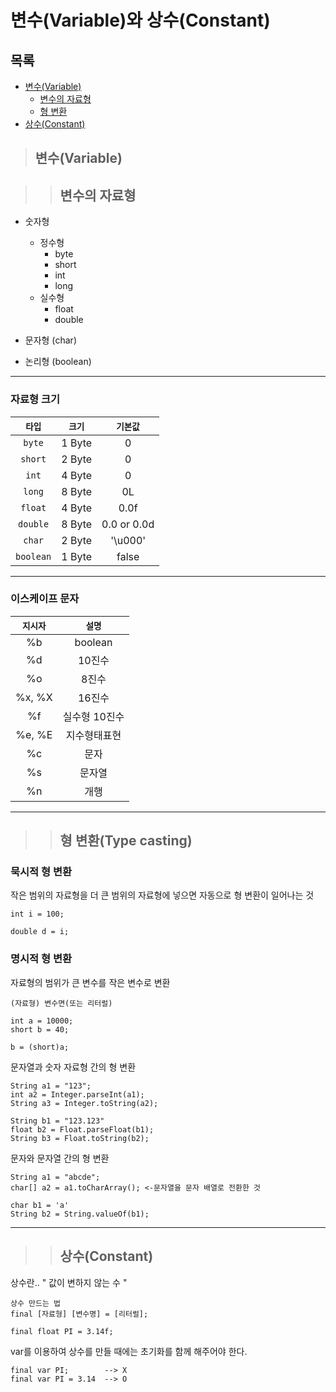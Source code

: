 # 변수(Variable)와 상수(Constant)
## 목록
+ [변수(Variable)](#변수(Variable))
    + [변수의 자료형](#변수의-자료형)
    + [형 변환](#형-변환(Type-casting))
+ [상수(Constant)](#상수(Constant))

>## 변수(Variable)

>> ## 변수의 자료형
+ 숫자형    
    + 정수형
        + byte
        + short
        + int
        + long
    + 실수형
        + float
        + double 

+ 문자형 (char)
+ 논리형 (boolean)
---
### 자료형 크기 
| `타입`  | `크기`  | `기본값`  |
|  :---:  | :---:  |   :---:   |
| `byte`  | 1 Byte |     0     |
| `short` | 2 Byte |     0     |
| `int`   | 4 Byte |     0     |
| `long`  | 8 Byte |     0L    |
| `float` | 4 Byte |    0.0f   |
|`double` | 8 Byte |0.0 or 0.0d|
| `char`  | 2 Byte |  '\u000'  |
|`boolean`| 1 Byte |   false   |

---

### 이스케이프 문자
| `지시자` | `설명` |
|  :---:  |  :---: |
|   %b    |  boolean   |
|   %d    |   10진수   |
|   %o    |   8진수    |
| %x, %X  |   16진수   |
|   %f    |실수형 10진수|
| %e, %E  | 지수형태표현|
|   %c    |    문자    |
|   %s    |   문자열   |
|   %n    |    개행    |

---

>>## 형 변환(Type casting)
### 묵시적 형 변환
작은 범위의 자료형을 더 큰 범위의 자료형에 넣으면 자동으로 형 변환이 일어나는 것

```
int i = 100;

double d = i;
```
### 명시적 형 변환
자료형의 범위가 큰 변수를 작은 변수로 변환

```
(자료형) 변수면(또는 리터럴)

int a = 10000;
short b = 40;

b = (short)a;
```

문자열과 숫자 자료형 간의 형 변환
```
String a1 = "123";
int a2 = Integer.parseInt(a1);
String a3 = Integer.toString(a2);

String b1 = "123.123"
float b2 = Float.parseFloat(b1);
String b3 = Float.toString(b2);
```
문자와 문자열 간의 형 변환
```
String a1 = "abcde";
char[] a2 = a1.toCharArray(); <-문자열을 문자 배열로 전환한 것

char b1 = 'a'
String b2 = String.valueOf(b1);
```
---
>>## 상수(Constant)
상수란.. " 값이 변하지 않는 수 "
```
상수 만드는 법
final [자료형] [변수명] = [리터럴];

final float PI = 3.14f;
```

var를 이용하여 상수를 만들 때에는 초기화를 함께 해주어야 한다.

```
final var PI;        --> X
final var PI = 3.14  --> O
```
